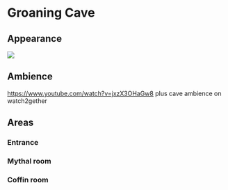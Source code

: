 # Groaning Cave
## Appearance
![](https://images-wixmp-ed30a86b8c4ca887773594c2.wixmp.com/f/a060e017-039d-4cad-b3dc-b33dbdaf563d/d4mjtv0-7e2cf1f4-ffb4-4e08-b41c-fe84c0564aa7.jpg/v1/fill/w_1024,h_639,q_75,strp/cave_by_zoriy_d4mjtv0-fullview.jpg?token=eyJ0eXAiOiJKV1QiLCJhbGciOiJIUzI1NiJ9.eyJzdWIiOiJ1cm46YXBwOjdlMGQxODg5ODIyNjQzNzNhNWYwZDQxNWVhMGQyNmUwIiwiaXNzIjoidXJuOmFwcDo3ZTBkMTg4OTgyMjY0MzczYTVmMGQ0MTVlYTBkMjZlMCIsIm9iaiI6W1t7ImhlaWdodCI6Ijw9NjM5IiwicGF0aCI6IlwvZlwvYTA2MGUwMTctMDM5ZC00Y2FkLWIzZGMtYjMzZGJkYWY1NjNkXC9kNG1qdHYwLTdlMmNmMWY0LWZmYjQtNGUwOC1iNDFjLWZlODRjMDU2NGFhNy5qcGciLCJ3aWR0aCI6Ijw9MTAyNCJ9XV0sImF1ZCI6WyJ1cm46c2VydmljZTppbWFnZS5vcGVyYXRpb25zIl19.iFDsuBYO6lqhn408SAyj08YtnHWv0nuPBdvLiWfa2yI)
## Ambience
https://www.youtube.com/watch?v=jxzX3OHaGw8
plus cave ambience on watch2gether
## Areas
### Entrance
### Mythal room

### Coffin room

